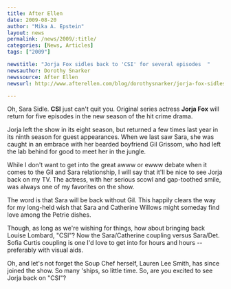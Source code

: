 ```yaml
---
title: After Ellen
date: 2009-08-20
author: "Mika A. Epstein"
layout: news
permalink: /news/2009/:title/
categories: [News, Articles]
tags: ["2009"]

newstitle: "Jorja Fox sidles back to 'CSI' for several episodes  "
newsauthor: Dorothy Snarker
newssource: After Ellen
newsurl: http://www.afterellen.com/blog/dorothysnarker/jorja-fox-sidles-back-to-csi-for-several-episodes

---
```


Oh, Sara Sidle. **CSI** just can't quit you. Original series actress **Jorja Fox** will return for five episodes in the new season of the hit crime drama.

Jorja left the show in its eight season, but returned a few times last year in its ninth season for guest appearances. When we last saw Sara, she was caught in an embrace with her bearded boyfriend Gil Grissom, who had left the lab behind for good to meet her in the jungle.

While I don't want to get into the great awww or ewww debate when it comes to the Gil and Sara relationship, I will say that it'll be nice to see Jorja back on my TV. The actress, with her serious scowl and gap-toothed smile, was always one of my favorites on the show.

The word is that Sara will be back without Gil. This happily clears the way for my long-held wish that Sara and Catherine Willows might someday find love among the Petrie dishes.

Though, as long as we're wishing for things, how about bringing back Louise Lombard, "CSI"? Now the Sara/Catherine coupling versus Sara/Det. Sofia Curtis coupling is one I'd love to get into for hours and hours -- preferably with visual aids.

Oh, and let's not forget the Soup Chef herself, Lauren Lee Smith, has since joined the show. So many 'ships, so little time. So, are you excited to see Jorja back on "CSI"?
